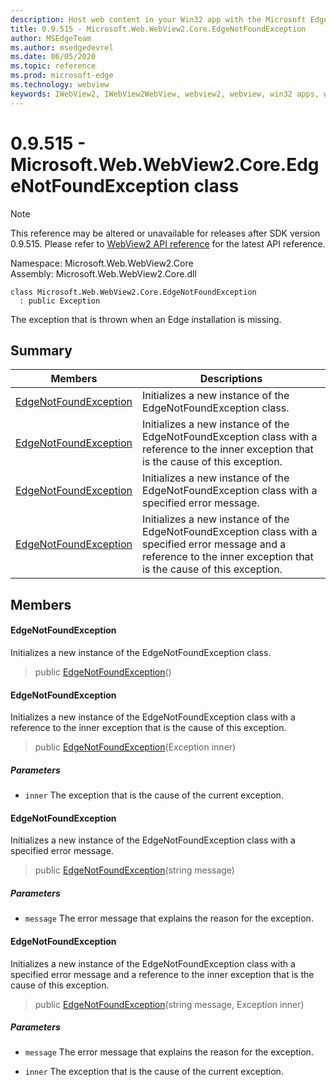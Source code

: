 ```yaml
---
description: Host web content in your Win32 app with the Microsoft Edge WebView2 control
title: 0.9.515 - Microsoft.Web.WebView2.Core.EdgeNotFoundException
author: MSEdgeTeam
ms.author: msedgedevrel
ms.date: 06/05/2020
ms.topic: reference
ms.prod: microsoft-edge
ms.technology: webview
keywords: IWebView2, IWebView2WebView, webview2, webview, win32 apps, win32, edge, ICoreWebView2, ICoreWebView2Controller, browser control, edge html
---
```


# 0.9.515 - Microsoft.Web.WebView2.Core.EdgeNotFoundException class 

> [!NOTE]
> This reference may be altered or unavailable for releases after SDK version 0.9.515. Please refer to [WebView2 API reference](../../../webview2-api-reference.md) for the latest API reference.

Namespace: Microsoft.Web.WebView2.Core\
Assembly: Microsoft.Web.WebView2.Core.dll

```
class Microsoft.Web.WebView2.Core.EdgeNotFoundException
  : public Exception
```

The exception that is thrown when an Edge installation is missing.

## Summary

 Members                        | Descriptions
--------------------------------|---------------------------------------------
[EdgeNotFoundException](#edgenotfoundexception) | Initializes a new instance of the EdgeNotFoundException class.
[EdgeNotFoundException](#edgenotfoundexception) | Initializes a new instance of the EdgeNotFoundException class with a reference to the inner exception that is the cause of this exception.
[EdgeNotFoundException](#edgenotfoundexception) | Initializes a new instance of the EdgeNotFoundException class with a specified error message.
[EdgeNotFoundException](#edgenotfoundexception) | Initializes a new instance of the EdgeNotFoundException class with a specified error message and a reference to the inner exception that is the cause of this exception.

## Members

#### EdgeNotFoundException 

Initializes a new instance of the EdgeNotFoundException class.

> public [EdgeNotFoundException](#edgenotfoundexception)()

#### EdgeNotFoundException 

Initializes a new instance of the EdgeNotFoundException class with a reference to the inner exception that is the cause of this exception.

> public [EdgeNotFoundException](#edgenotfoundexception)(Exception inner)

##### Parameters
* `inner` The exception that is the cause of the current exception.

#### EdgeNotFoundException 

Initializes a new instance of the EdgeNotFoundException class with a specified error message.

> public [EdgeNotFoundException](#edgenotfoundexception)(string message)

##### Parameters
* `message` The error message that explains the reason for the exception.

#### EdgeNotFoundException 

Initializes a new instance of the EdgeNotFoundException class with a specified error message and a reference to the inner exception that is the cause of this exception.

> public [EdgeNotFoundException](#edgenotfoundexception)(string message, Exception inner)

##### Parameters
* `message` The error message that explains the reason for the exception. 

* `inner` The exception that is the cause of the current exception.

